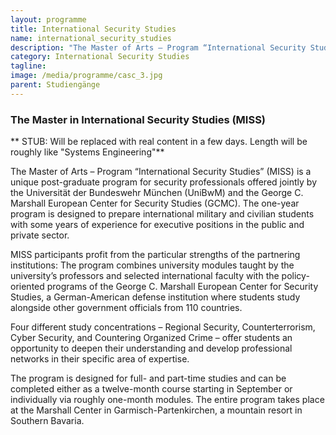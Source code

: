```yaml
---
layout: programme
title: International Security Studies
name: international_security_studies
description: "The Master of Arts – Program “International Security Studies” (MISS) is a unique post-graduate program for security professionals offered jointly by the Universität der Bundeswehr München (UniBwM) and the George C. Marshall European Center for Security Studies (GCMC)."
category: International Security Studies
tagline: 
image: /media/programme/casc_3.jpg
parent: Studiengänge
---
```


### The Master in International Security Studies (MISS)

** STUB: Will be replaced with real content in a few days. Length will be roughly like "Systems Engineering"**

The Master of Arts – Program “International Security Studies” (MISS) is a unique post-graduate program for security professionals offered jointly by the Universität der Bundeswehr München (UniBwM) and the George C. Marshall European Center for Security Studies (GCMC). The one-year program is designed to prepare international military and civilian students with some years of experience for executive positions in the public and private sector.

MISS participants profit from the particular strengths of the partnering institutions: The program combines university modules taught by the university’s professors and selected international faculty with the policy-oriented programs of the George C. Marshall European Center for Security Studies, a German-American defense institution where students study alongside other government officials from 110 countries.

Four different study concentrations – Regional Security, Counterterrorism, Cyber Security, and Countering Organized Crime – offer students an opportunity to deepen their understanding and develop professional networks in their specific area of expertise.

The program is designed for full- and part-time studies and can be completed either as a twelve-month course starting in September or individually via roughly one-month modules. The entire program takes place at the Marshall Center in Garmisch-Partenkirchen, a mountain resort in Southern Bavaria.
